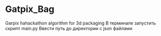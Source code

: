 # Gatpix_Bag
Garpix hahackathon algorithm for 3d packaging
В терминале запустить скрипт main.py
Ввести путь до директории с json файлами
